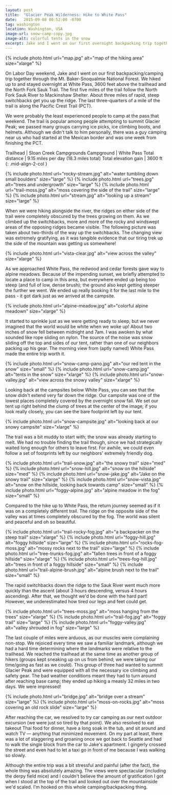 ```yaml
---
layout: post
title:  "Glacier Peak Wilderness: Hike to White Pass"
date:   2015-09-08 00:52:00 -0700
tag: washington
location: Washington, USA
image-url: snow-camp-copy.jpg
image-alt: colorful tents in the snow
excerpt: Jake and I went on our first overnight backpacking trip together, and were treated to surprise overnight snow.
---
```

<div class='img-gallery'>
{% include photo.html url="map.jpg" alt="map of the hiking area" size="xlarge" %}
</div>

On Labor Day weekend, Jake and I went on our first backpacking/camping trip together through the Mt. Baker-Snoqualmie National Forest. We hiked up to and stayed overnight at White Pass, 3600 feet above the trailhead and the North Fork Sauk Trail. The first five miles of the trail follow the North Fork Sauk River to Mackinshaw Shelter. About three miles of rapid, steep switchbacks get you up the ridge. The last three-quarters of a mile of the trail is along the Pacific Crest Trail (PCT).

We were probably the least experienced people to camp at the pass that weekend. The trail is popular among people attempting to summit Glacier Peak; we passed many groups carrying ice picks, ice climbing boots, and helmets. Although we didn't talk to him personally, there was a guy camping near us who had started at the Mexican border and was one week from finishing the PCT.

Trailhead | Sloan Creek Campgrounds
Campground | White Pass
Total distance | 9.15 miles per day (18.3 miles total)
Total elevation gain | 3600 ft
{: .mid-align-2-col }

<div class='img-gallery'>
{% include photo.html url="rocky-stream.jpg" alt="water tumbling down small boulders" size="large" %}
{% include photo.html url="trees.jpg" alt="trees and undergrowth" size="large" %}
{% include photo.html url="trail-moss.jpg" alt="moss covering the side of the trail" size="large" %}
{% include photo.html url="stream.jpg" alt="looking up a stream" size="large" %}
</div>

When we were hiking alongside the river, the ridges on either side of the trail were completely obscured by the trees growing on them. As we climbed up the switchbacks, more and more of the rocky and windswept areas of the opposing ridges became visible. The following picture was taken about two-thirds of the way up the switchbacks. The changing view was extremely gratifying, as it was tangible evidence that our tiring trek up the side of the mountain was getting us somewhere!

<div class='img-gallery'>
{% include photo.html url="vista-clear.jpg" alt="view across the valley" size="xlarge" %}
</div>

As we approached White Pass, the redwood and cedar forests gave way to alpine meadows. Because of the impending sunset, we briefly attempted to locate a place to camp in this area, but everywhere ended up being too steep (and full of low, dense brush); the ground also kept getting steeper the further we went. We ended up really booking it for the last mile to the pass - it got dark just as we arrived at the campsite.

<div class='img-gallery'>
{% include photo.html url="alpine-meadow.jpg" alt="colorful alpine meadown" size="xlarge" %}
</div>

It started to sprinkle just as we were getting ready to sleep, but we never imagined that the world would be white when we woke up! About two inches of snow fell between midnight and 7am. I was awoken by what sounded like rope sliding on nylon. The source of the noise was snow sliding off the top and sides of our tent, rather than one of our neighbors packing up his gear. The morning view from (aptly named) White Pass made the entire trip worth it.

<div class='img-gallery'>
{% include photo.html url="snow-camp-pano.jpg" alt="our red tent in the snow" size="small" %}
{% include photo.html url="snow-camp.jpg" alt="tents in the snow" size="xlarge" %}
{% include photo.html url="snow-valley.jpg" alt="view across the snowy valley" size="xlarge" %}
</div>

Looking back at the campsites below White Pass, you can see that the snow didn't extend very far down the ridge. Our campsite was one of the lowest places completely covered by the overnight snow fall. We set our tent up right behind the clump of trees at the center of the image; if you look really closely, you can see the bare footprint left by our tent.

<div class='img-gallery'>
{% include photo.html url="snow-campsite.jpg" alt="looking back at our snowy campsite" size="xlarge" %}
</div>

The trail was a bit muddy to start with; the snow was already starting to melt. We had no trouble finding the trail though, since we had strategically waited long enough for others to leave first. For awhile, we could even follow a set of footprints left by our neighbors' extremely friendly dog.

<div class='img-gallery'>
{% include photo.html url="trail-snow.jpg" alt="the snowy trail" size="med" %}
{% include photo.html url="snow-hill.jpg" alt="snow on the hillside" size="med" %}
{% include photo.html url="snow-jake.jpg" alt="Jake on the snowy trail" size="xlarge" %}
{% include photo.html url="snow-vista.jpg" alt="snow on the hillside, looking back towards camp" size="small" %}
{% include photo.html url="foggy-alpine.jpg" alt="alpine meadow in the fog" size="small" %}
</div>

Compared to the hike up to White Pass, the return journey seemed as if it was on a completely different trail. The ridge on the opposite side of the valley was at times completely obscured by the fog. The world was silent and peaceful and oh so beautiful.

<div class='img-gallery'>
{% include photo.html url="trail-rocky-fog.jpg" alt="a backpacker on the steep trail" size="xlarge" %}
{% include photo.html url="foggy-hill.jpg" alt="foggy hillside" size="large" %}
{% include photo.html url="rocks-fog-moss.jpg" alt="mossy rocks next to the trail" size="large" %}
{% include photo.html url="tree-trunks-fog.jpg" alt="fallen trees in front of a foggy hillside" size="xlarge" %}
{% include photo.html url="trees-fog-hill.jpg" alt="trees in front of a foggy hillside" size="small" %}
{% include photo.html url="trail-alpine-brush.jpg" alt="alpine brush next to the trail" size="small" %}
</div>

The rapid switchbacks down the ridge to the Sauk River went much more quickly than the ascent (about 3 hours descending, versus 4 hours ascending). After that, we thought we'd be done with the hard part! However, we underestimated how tired our legs and feet could get.

<div class='img-gallery'>
{% include photo.html url="trees-moss.jpg" alt="moss hanging from the trees" size="xlarge" %}
{% include photo.html url="trail-fog.jpg" alt="foggy trail" size="large" %}
{% include photo.html url="foggy-valley.jpg" alt="valley shrouded in fog" size="large" %}
</div>

The last couple of miles were arduous, as our muscles were complaining non-stop. We rejoiced every time we saw a familiar landmark, although we had a hard time determining where the landmarks were relative to the trailhead. We reached the trailhead at the same time as another group of hikers (groups kept sneaking up on us from behind; we were taking our time/going as fast as we could). This group of three had wanted to summit Glacier Peak and were equipped with all the necessary ice climbing and safety gear. The bad weather conditions meant they had to turn around after reaching base camp; they ended up hiking a measly 32 miles in two days. We were impressed!

<div class='img-gallery'>
{% include photo.html url="bridge.jpg" alt="bridge over a stream" size="large" %}
{% include photo.html url="moss-on-rocks.jpg" alt="moss covering an old rock slide" size="large" %}
</div>

After reaching the car, we resolved to try car camping as our next outdoor excursion (we were just so tired by that point). We also resolved to eat takeout Thai food for dinner, have a long soak in the tub, and sit around and watch TV — anything that minimized movement. On my part at least, there was a lot of staggering and groaning once we got back to Seattle and had to walk the single block from the car to Jake's apartment. I gingerly crossed the street and even had to let a taxi go in front of me because I was walking so slowly.

Although the entire trip was a bit stressful and painful (after the fact), the whole thing was absolutely amazing. The views were spectacular (including the derpy field mice) and I couldn't believe the amount of gratification I got when I stood at the top of the trail and looked out over the mountainside we'd scaled. I'm hooked on this whole camping/backpacking thing.
